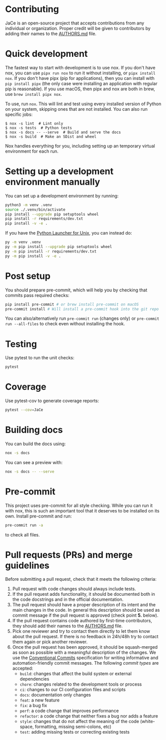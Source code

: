 # Contributing

JaCe is an open-source project that accepts contributions from any individual or organization. Proper credit will be given to contributors by adding their names to the [AUTHORS.md](AUTHORS.md) file.

# Quick development

The fastest way to start with development is to use nox. If you don't have nox, you can use `pipx run nox` to run it without installing, or `pipx install nox`. If you don't have pipx (pip for applications), then you can install with `pip install pipx` (the only case were installing an application with regular pip is reasonable). If you use macOS, then pipx and nox are both in brew, use `brew install pipx nox`.

To use, run `nox`. This will lint and test using every installed version of Python on your system, skipping ones that are not installed. You can also run specific jobs:

```console
$ nox -s lint  # Lint only
$ nox -s tests  # Python tests
$ nox -s docs -- --serve  # Build and serve the docs
$ nox -s build  # Make an SDist and wheel
```

Nox handles everything for you, including setting up an temporary virtual environment for each run.

# Setting up a development environment manually

You can set up a development environment by running:

```bash
python3 -m venv .venv
source ./.venv/bin/activate
pip install --upgrade pip setuptools wheel
pip install -r requirements/dev.txt
pip install -v -e .
```

If you have the [Python Launcher for Unix](https://github.com/brettcannon/python-launcher), you can instead do:

```bash
py -m venv .venv
py -m pip install --upgrade pip setuptools wheel
py -m pip install -r requirements/dev.txt
py -m pip install -v -e .
```

# Post setup

You should prepare pre-commit, which will help you by checking that commits pass required checks:

```bash
pip install pre-commit # or brew install pre-commit on macOS
pre-commit install # Will install a pre-commit hook into the git repo
```

You can also/alternatively run `pre-commit run` (changes only) or `pre-commit run --all-files` to check even without installing the hook.

# Testing

Use pytest to run the unit checks:

```bash
pytest
```

# Coverage

Use pytest-cov to generate coverage reports:

```bash
pytest --cov=JaCe
```

# Building docs

You can build the docs using:

```bash
nox -s docs
```

You can see a preview with:

```bash
nox -s docs -- --serve
```

# Pre-commit

This project uses pre-commit for all style checking. While you can run it with nox, this is such an important tool that it deserves to be installed on its own. Install pre-commit and run:

```bash
pre-commit run -a
```

to check all files.

# Pull requests (PRs) and merge guidelines

Before submitting a pull request, check that it meets the following criteria:

1. Pull request with code changes should always include tests.
2. If the pull request adds functionality, it should be documented both in the code docstrings and in the official documentation.
3. The pull request should have a proper description of its intent and the main changes in the code. In general this description should be used as commit message if the pull request is approved (check point **5.** below).
4. If the pull request contains code authored by first-time contributors, they should add their names to the [AUTHORS.md](AUTHORS.md) file.
5. Pick one reviewer and try to contact them directly to let them know about the pull request. If there is no feedback in 24h/48h try to contact them again or pick another reviewer.
6. Once the pull request has been approved, it should be squash-merged as soon as possible with a meaningful description of the changes. We use the [Conventional Commits](https://www.conventionalcommits.org/en/v1.0.0/#summary) specification for writing informative and automation-friendly commit messages. The following _commit types_ are accepted:
   - `build`: changes that affect the build system or external dependencies
   - `chore`: changes related to the development tools or process
   - `ci`: changes to our CI configuration files and scripts
   - `docs`: documentation only changes
   - `feat`: a new feature
   - `fix`: a bug fix
   - `perf`: a code change that improves performance
   - `refactor`: a code change that neither fixes a bug nor adds a feature
   - `style`: changes that do not affect the meaning of the code (white-space, formatting, missing semi-colons, etc)
   - `test`: adding missing tests or correcting existing tests
